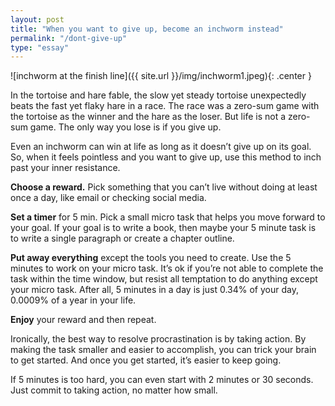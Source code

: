 ```yaml
---
layout: post
title: "When you want to give up, become an inchworm instead"
permalink: "/dont-give-up"
type: "essay"
---
```

![inchworm at the finish line]({{ site.url }}/img/inchworm1.jpeg){: .center }

In the tortoise and hare fable, the slow yet steady tortoise unexpectedly beats the fast yet flaky hare in a race. The race was a zero-sum game with the tortoise as the winner and the hare as the loser. But life is not a zero-sum game. The only way you lose is if you give up.

Even an inchworm can win at life as long as it doesn’t give up on its goal. So, when it feels pointless and you want to give up, use this method to inch past your inner resistance.

**Choose a reward.** Pick something that you can’t live without doing at least once a day, like email or checking social media.

**Set a timer** for 5 min. Pick a small micro task that helps you move forward to your goal. If your goal is to write a book, then maybe your 5 minute task is to write a single paragraph or create a chapter outline. 

**Put away everything** except the tools you need to create. Use the 5 minutes to work on your micro task. It’s ok if you’re not able to complete the task within the time window, but resist all temptation to do anything except your micro task. After all, 5 minutes in a day is just 0.34% of your day, 0.0009% of a year in your life. 

**Enjoy** your reward and then repeat.

Ironically, the best way to resolve procrastination is by taking action. By making the task smaller and easier to accomplish, you can trick your brain to get started. And once you get started, it’s easier to keep going.

If 5 minutes is too hard, you can even start with 2 minutes or 30 seconds. Just commit to taking action, no matter how small.
